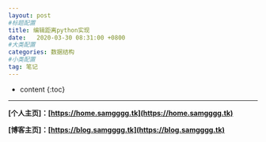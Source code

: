 ```yaml
---
layout: post
#标题配置
title: 编辑距离python实现
date:   2020-03-30 08:31:00 +0800
#大类配置
categories: 数据结构
#小类配置
tag: 笔记
---
```


* content
{:toc}
---


**[个人主页]：[https://home.samgggg.tk](https://home.samgggg.tk)**

**[博客主页]：[https://blog.samgggg.tk](https://blog.samgggg.tk)**
